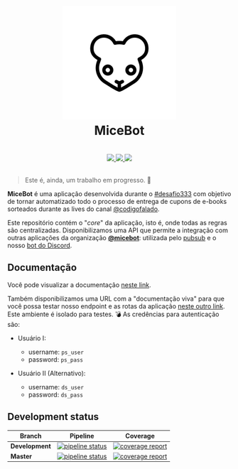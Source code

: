 <h1 align='center'>
    <img src='https://raw.githubusercontent.com/micebot/assets/master/images/logo-256x256.png'>
    <br>
    MiceBot
</h1>
<br>
<div align='center'>
    <a href='https://github.com/psf/black'>
        <img src='https://img.shields.io/badge/code%20style-black-000000.svg'/>
    </a>
    <a href='https://github.com/micebot/server/issues'>
        <img src='https://badgen.net/github/open-issues/micebot/server'>
    </a>
    <a href='https://github.com/micebot/server/commits/development'>
        <img src='https://badgen.net/github/last-commit/micebot/server/development'>
    </a>
</div>
<br>

> Este é, ainda, um trabalho em progresso. 🧀
>
**MiceBot** é uma aplicação desenvolvida durante o [#desafio333][9] com objetivo
de tornar automatizado todo o processo de entrega de cupons de e-books sorteados
durante as lives do canal [@codigofalado][10].

Este repositório contém o "_core_" da aplicação, isto é, onde todas as regras
são centralizadas. Disponibilizamos uma API que permite a integração com outras
aplicações da organização [**@micebot**][13]: utilizada pelo [pubsub][11] e o
nosso [bot do Discord][12].

## Documentação

Você pode visualizar a documentação [neste link][15].

Também disponibilizamos uma URL com a "documentação viva" para que você possa
testar nosso endpoint e as rotas da aplicação [neste outro link][14]. Este
ambiente é isolado para testes. 💣 As credências para autenticação são:

- Usuário I:
    - username: `ps_user`
    - password: `ps_pass`

- Usuário II (Alternativo):
  - username: `ds_user`
  - password: `ds_pass`

 

## Development status

| Branch | Pipeline | Coverage | 
| ------ | ----- | ----- |
| **Development** | [![pipeline status][1]][2] | [![coverage report][3]][4] |
| **Master** | [![pipeline status][5]][6] | [![coverage report][7]][8] |

[1]:https://gitlab.com/micebot/server-ci/badges/development/pipeline.svg
[2]:https://gitlab.com/micebot/server-ci/-/pipelines?page=1&scope=all&ref=development
[3]:https://gitlab.com/micebot/server-ci/badges/development/coverage.svg
[4]:https://gitlab.com/micebot/server-ci/-/commits/development
[5]:https://gitlab.com/micebot/server-ci/badges/master/pipeline.svg
[6]:https://gitlab.com/micebot/server-ci/-/pipelines?page=1&scope=all&ref=master
[7]:https://gitlab.com/micebot/server-ci/badges/master/coverage.svg
[8]:https://gitlab.com/micebot/server-ci/-/commits/master
[9]:https://github.com/codigofalado/desafio333
[10]:https://www.twitch.tv/codigofalado
[11]:https://github.com/micebot/pubsub
[12]:https://github.com/micebot/discord
[13]:https://github.com/micebot/
[14]:https://micebot-server-dev.herokuapp.com/docs
[15]:https://micebot-server-dev.herokuapp.com/redoc